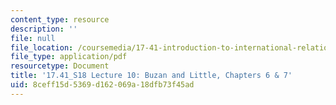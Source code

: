```yaml
---
content_type: resource
description: ''
file: null
file_location: /coursemedia/17-41-introduction-to-international-relations-spring-2018/8ceff15d5369d162069a18dfb73f45ad_MIT17_41S18_lec10.pdf
file_type: application/pdf
resourcetype: Document
title: '17.41_S18 Lecture 10: Buzan and Little, Chapters 6 & 7'
uid: 8ceff15d-5369-d162-069a-18dfb73f45ad
---
```


